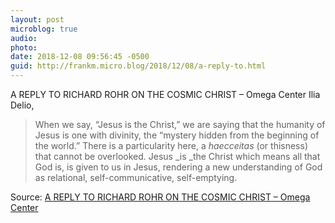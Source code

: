 ```yaml
---
layout: post
microblog: true
audio: 
photo: 
date: 2018-12-08 09:56:45 -0500
guid: http://frankm.micro.blog/2018/12/08/a-reply-to.html
---
```

A REPLY TO RICHARD ROHR ON THE COSMIC CHRIST – Omega Center
Ilia Delio, 

> When we say, “Jesus is the Christ,” we are saying that the humanity of Jesus is one with divinity, the “mystery hidden from the beginning of the world.”   There is a particularity here, a _haecceitas_ (or thisness) that cannot be overlooked.   Jesus _is _the Christ which means all that God is, is given to us in Jesus, rendering a new understanding of God as relational, self-communicative, self-emptying. 


Source: [A REPLY TO RICHARD ROHR ON THE COSMIC CHRIST – Omega Center](https://www.omegacenter.info/reply-to-richard-rohr-cosmic-christ/)
